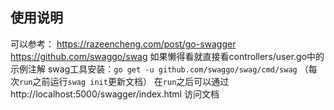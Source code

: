 ## 使用说明
可以参考：
https://razeencheng.com/post/go-swagger
https://github.com/swaggo/swag
如果懒得看就直接看controllers/user.go中的示例注解
swag工具安装：`go get -u github.com/swaggo/swag/cmd/swag`
（每次`run`之前运行`swag init`更新文档）
在`run`之后可以通过 http://localhost:5000/swagger/index.html 访问文档